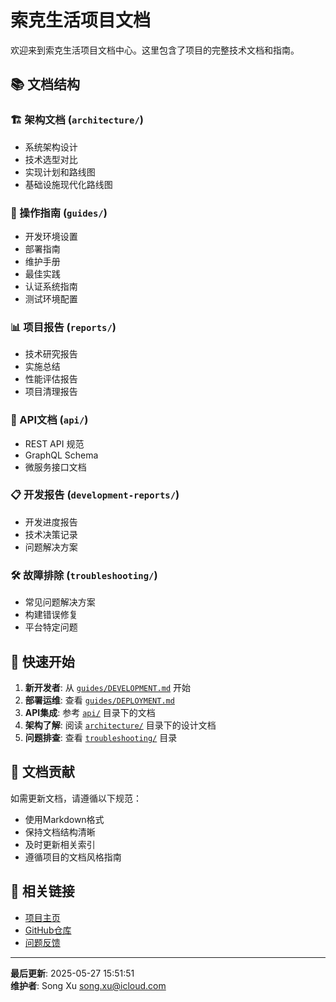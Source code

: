 # 索克生活项目文档

欢迎来到索克生活项目文档中心。这里包含了项目的完整技术文档和指南。

## 📚 文档结构

### 🏗️ 架构文档 (`architecture/`)
- 系统架构设计
- 技术选型对比
- 实现计划和路线图
- 基础设施现代化路线图

### 📖 操作指南 (`guides/`)
- 开发环境设置
- 部署指南
- 维护手册
- 最佳实践
- 认证系统指南
- 测试环境配置

### 📊 项目报告 (`reports/`)
- 技术研究报告
- 实施总结
- 性能评估报告
- 项目清理报告

### 🔌 API文档 (`api/`)
- REST API 规范
- GraphQL Schema
- 微服务接口文档

### 📋 开发报告 (`development-reports/`)
- 开发进度报告
- 技术决策记录
- 问题解决方案

### 🛠️ 故障排除 (`troubleshooting/`)
- 常见问题解决方案
- 构建错误修复
- 平台特定问题

## 🚀 快速开始

1. **新开发者**: 从 [`guides/DEVELOPMENT.md`](guides/DEVELOPMENT.md) 开始
2. **部署运维**: 查看 [`guides/DEPLOYMENT.md`](guides/DEPLOYMENT.md)
3. **API集成**: 参考 [`api/`](api/) 目录下的文档
4. **架构了解**: 阅读 [`architecture/`](architecture/) 目录下的设计文档
5. **问题排查**: 查看 [`troubleshooting/`](troubleshooting/) 目录

## 📝 文档贡献

如需更新文档，请遵循以下规范：
- 使用Markdown格式
- 保持文档结构清晰
- 及时更新相关索引
- 遵循项目的文档风格指南

## 🔗 相关链接

- [项目主页](../README.md)
- [GitHub仓库](https://github.com/SUOKE2024/suoke_life)
- [问题反馈](https://github.com/SUOKE2024/suoke_life/issues)

---

**最后更新**: 2025-05-27 15:51:51  
**维护者**: Song Xu <song.xu@icloud.com> 
